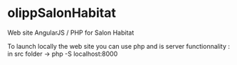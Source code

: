 # olippSalonHabitat

Web site AngularJS / PHP for Salon Habitat

To launch locally the web site you can use php and is server functionnality :
in src folder ->
php -S localhost:8000
